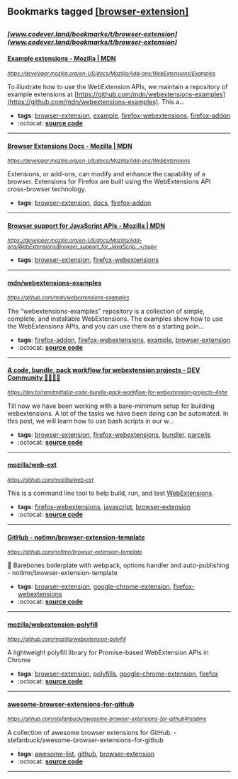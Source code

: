 ## Bookmarks tagged [[browser-extension]](https://www.codever.land/search?q=[browser-extension])

_<sup><sup>[www.codever.land/bookmarks/t/browser-extension](www.codever.land/bookmarks/t/browser-extension)</sup></sup>_
---
#### [Example extensions - Mozilla | MDN](https://developer.mozilla.org/en-US/docs/Mozilla/Add-ons/WebExtensions/Examples)
_<sup>https://developer.mozilla.org/en-US/docs/Mozilla/Add-ons/WebExtensions/Examples</sup>_

To illustrate how to use the WebExtension APIs, we maintain a repository of example extensions at [https://github.com/mdn/webextensions-examples](https://github.com/mdn/webextensions-examples). This a...
* **tags**: [browser-extension](../tagged/browser-extension.md), [example](../tagged/example.md), [firefox-webextensions](../tagged/firefox-webextensions.md), [firefox-addon](../tagged/firefox-addon.md)
* :octocat: **[source code](https://github.com/mdn/webextensions-examples)**
---
#### [Browser Extensions Docs - Mozilla | MDN](https://developer.mozilla.org/en-US/docs/Mozilla/Add-ons/WebExtensions)
_<sup>https://developer.mozilla.org/en-US/docs/Mozilla/Add-ons/WebExtensions</sup>_

Extensions, or add-ons, can modify and enhance the capability of a browser. Extensions for Firefox are built using the WebExtensions API cross-browser technology.
* **tags**: [browser-extension](../tagged/browser-extension.md), [docs](../tagged/docs.md), [firefox-addon](../tagged/firefox-addon.md)
---
#### [Browser support for JavaScript APIs - Mozilla | MDN](https://developer.mozilla.org/en-US/docs/Mozilla/Add-ons/WebExtensions/Browser_support_for_JavaScript_APIs)
_<sup>https://developer.mozilla.org/en-US/docs/Mozilla/Add-ons/WebExtensions/Browser_support_for_JavaScrip...</sup>_

* **tags**: [browser-extension](../tagged/browser-extension.md), [firefox-webextensions](../tagged/firefox-webextensions.md)
---
#### [mdn/webextensions-examples](https://github.com/mdn/webextensions-examples)
_<sup>https://github.com/mdn/webextensions-examples</sup>_

The "webextensions-examples" repository is a collection of simple, complete, and installable WebExtensions. The examples show how to use the WebExtensions APIs, and you can use them as a starting poin...
* **tags**: [firefox-addon](../tagged/firefox-addon.md), [firefox-webextensions](../tagged/firefox-webextensions.md), [example](../tagged/example.md), [browser-extension](../tagged/browser-extension.md)
* :octocat: **[source code](https://github.com/mdn/webextensions-examples)**
---
#### [A code, bundle, pack workflow for webextension projects - DEV Community 👩‍💻👨‍💻](https://dev.to/ramitmittal/a-code-bundle-pack-workflow-for-webextension-projects-4nhe)
_<sup>https://dev.to/ramitmittal/a-code-bundle-pack-workflow-for-webextension-projects-4nhe</sup>_

Till now we have been working with a bare-minimum setup for building webextensions. A lot of the tasks we have been doing can be automated. In this post, we will learn how to use bash scripts in our w...
* **tags**: [browser-extension](../tagged/browser-extension.md), [firefox-webextensions](../tagged/firefox-webextensions.md), [bundler](../tagged/bundler.md), [parceljs](../tagged/parceljs.md)
* :octocat: **[source code](https://github.com/ramitmittal/webext-timekeeper-proper)**
---
#### [mozilla/web-ext](https://github.com/mozilla/web-ext)
_<sup>https://github.com/mozilla/web-ext</sup>_

This is a command line tool to help build, run, and test [WebExtensions](https://wiki.mozilla.org/WebExtensions).
* **tags**: [firefox-webextensions](../tagged/firefox-webextensions.md), [javascript](../tagged/javascript.md), [browser-extension](../tagged/browser-extension.md)
* :octocat: **[source code](https://github.com/mozilla/web-ext)**
---
#### [GitHub - notlmn/browser-extension-template](https://github.com/notlmn/browser-extension-template)
_<sup>https://github.com/notlmn/browser-extension-template</sup>_

📕 Barebones boilerplate with webpack, options handler and auto-publishing - notlmn/browser-extension-template
* **tags**: [browser-extension](../tagged/browser-extension.md), [google-chrome-extension](../tagged/google-chrome-extension.md), [firefox-webextensions](../tagged/firefox-webextensions.md)
* :octocat: **[source code](https://github.com/notlmn/browser-extension-template)**
---
#### [mozilla/webextension-polyfill](https://github.com/mozilla/webextension-polyfill)
_<sup>https://github.com/mozilla/webextension-polyfill</sup>_

A lightweight polyfill library for Promise-based WebExtension APIs in Chrome
* **tags**: [browser-extension](../tagged/browser-extension.md), [polyfills](../tagged/polyfills.md), [google-chrome-extension](../tagged/google-chrome-extension.md), [firefox](../tagged/firefox.md)
* :octocat: **[source code](https://github.com/mozilla/webextension-polyfill)**
---
#### [awesome-browser-extensions-for-github](https://github.com/stefanbuck/awesome-browser-extensions-for-github#readme)
_<sup>https://github.com/stefanbuck/awesome-browser-extensions-for-github#readme</sup>_

A collection of awesome browser extensions for GitHub. - stefanbuck/awesome-browser-extensions-for-github
* **tags**: [awesome-list](../tagged/awesome-list.md), [github](../tagged/github.md), [browser-extension](../tagged/browser-extension.md)
* :octocat: **[source code](https://github.com/stefanbuck/awesome-browser-extensions-for-github#readme)**
---
